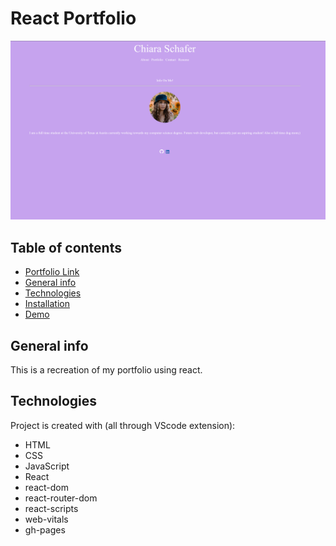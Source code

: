 
# React Portfolio


![portfolio](./src/components/About/react-port.png)
## Table of contents
* [Portfolio Link](https://chiarans.github.io/react-portfolio/)
* [General info](#general-info)
* [Technologies](#technologies)
* [Installation](#installation)
* [Demo](#demo)


## General info
This is a recreation of my portfolio using react.
	
## Technologies
Project is created with (all through VScode extension):
* HTML
* CSS
* JavaScript
* React
* react-dom
* react-router-dom
* react-scripts
* web-vitals
* gh-pages

	

